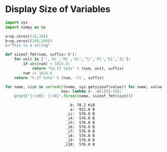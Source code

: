 # Display Size of Variables


```python
import sys
import numpy as np
```


```python
a=np.zeros((10,10))
b=np.zeros((100,100))
c="This is a string"
```


```python
def sizeof_fmt(num, suffix='B'):
    for unit in ['','Ki','Mi','Gi','Ti','Pi','Ei','Zi']:
        if abs(num) < 1024.0:
            return "%3.1f %s%s" % (num, unit, suffix)
        num /= 1024.0
    return "%.1f %s%s" % (num, 'Yi', suffix)
```


```python
for name, size in sorted(((name, sys.getsizeof(value)) for name, value in locals().items()),
                         key= lambda x: -x[1])[:10]:
    print("{:>30}: {:>8}".format(name, sizeof_fmt(size)))
```

                                 b: 78.2 KiB
                                 a:  912.0 B
                               _ii:  576.0 B
                               _i4:  576.0 B
                               _i5:  576.0 B
                               _i6:  576.0 B
                               _i7:  576.0 B
                               _i8:  576.0 B
                               _i9:  576.0 B
                              _i10:  576.0 B
    
